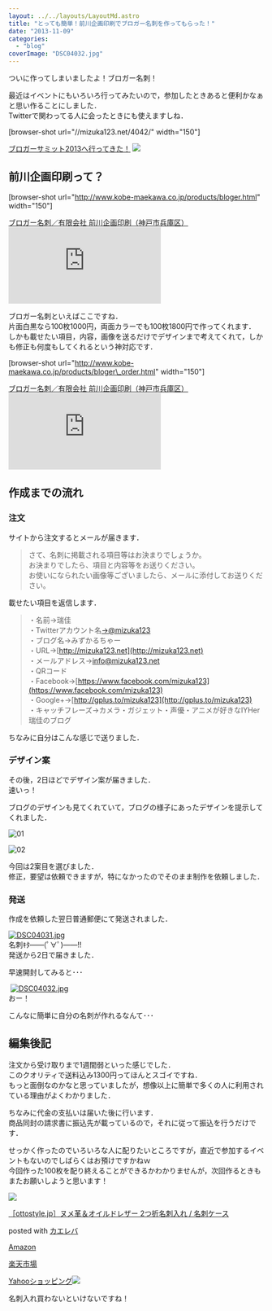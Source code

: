 ```yaml
---
layout: ../../layouts/LayoutMd.astro
title: "とっても簡単！前川企画印刷でブロガー名刺を作ってもらった！"
date: "2013-11-09"
categories: 
  - "blog"
coverImage: "DSC04032.jpg"
---
```


ついに作ってしまいましたよ！ブロガー名刺！

最近はイベントにもいろいろ行ってみたいので，参加したときあると便利かなぁと思い作ることにしました．  
Twitterで関わってる人に会ったときにも使えますしね．

\[browser-shot url="//mizuka123.net/4042/" width="150"\]

[ブロガーサミット2013へ行ってきた！](//mizuka123.net/4042/) [![](http://b.hatena.ne.jp/entry/image///mizuka123.net/4042/)](http://b.hatena.ne.jp/entry///mizuka123.net/4042/)

## 前川企画印刷って？

\[browser-shot url="http://www.kobe-maekawa.co.jp/products/bloger.html" width="150"\]

[ブロガー名刺／有限会社 前川企画印刷（神戸市兵庫区）](http://www.kobe-maekawa.co.jp/products/bloger.html) [![](http://b.hatena.ne.jp/entry/image/http://www.kobe-maekawa.co.jp/products/bloger.html)](http://b.hatena.ne.jp/entry/http://www.kobe-maekawa.co.jp/products/bloger.html)

ブロガー名刺といえばここですね．  
片面白黒なら100枚1000円，両面カラーでも100枚1800円で作ってくれます．  
しかも載せたい項目，内容，画像を送るだけでデザインまで考えてくれて，しかも修正も何度もしてくれるという神対応です．

\[browser-shot url="http://www.kobe-maekawa.co.jp/products/bloger\_order.html" width="150"\]

[ブロガー名刺／有限会社 前川企画印刷（神戸市兵庫区）](http://www.kobe-maekawa.co.jp/products/bloger_order.html) [![](http://b.hatena.ne.jp/entry/image/http://www.kobe-maekawa.co.jp/products/bloger_order.html)](http://b.hatena.ne.jp/entry/http://www.kobe-maekawa.co.jp/products/bloger_order.html)

## 作成までの流れ

### 注文

サイトから注文するとメールが届きます．

> さて、名刺に掲載される項目等はお決まりでしょうか。  
> お決まりでしたら、項目と内容等をお送りください。  
> お使いになられたい画像等ございましたら、メールに添付してお送りください。

載せたい項目を返信します．

> ・名前→瑞佳  
> ・Twitterアカウント名[→@mizuka123](mailto:→@mizuka123)  
> ・ブログ名→みずかるちゃー  
> ・URL→[http://mizuka123.net](http://mizuka123.net)  
> ・メールアドレス→[info@mizuka123.net](mailto:→info@mizuka123.net)  
> ・QRコード  
> ・Facebook→[https://www.facebook.com/mizuka123](https://www.facebook.com/mizuka123)  
> ・Google+→[http://gplus.to/mizuka123](http://gplus.to/mizuka123)  
> ・キャッチフレーズ→カメラ・ガジェット・声優・アニメが好きなIYHer瑞佳のブログ

ちなみに自分はこんな感じで送りました．

### デザイン案

その後，2日ほどでデザイン案が届きました．  
速いっ！

ブログのデザインも見てくれていて，ブログの様子にあったデザインを提示してくれました．

![01](images/01.jpg "01")

![02](images/02.jpg "02")

今回は2案目を選びました．  
修正，要望は依頼できますが，特になかったのでそのまま制作を依頼しました．

### 発送

作成を依頼した翌日普通郵便にて発送されました．

[![DSC04031.jpg](images/10752043833_af47c8e9f1_b.jpg)](http://www.flickr.com/photos/67522130@N08/10752043833/ "DSC04031.jpg")   
名刺ｷﾀ――(ﾟ∀ﾟ)――!!  
発送から2日で届きました．

早速開封してみると･･･

 [![DSC04032.jpg](images/10752046343_8a0c96abed_b.jpg)](http://www.flickr.com/photos/67522130@N08/10752046343/ "DSC04032.jpg")  
おー！

こんなに簡単に自分の名刺が作れるなんて･･･

## 編集後記

注文から受け取りまで1週間弱といった感じでした．  
このクオリティで送料込み1300円ってほんとスゴイですね．  
もっと面倒なのかなと思っていましたが，想像以上に簡単で多くの人に利用されている理由がよくわかりました．

ちなみに代金の支払いは届いた後に行います．  
商品同封の請求書に振込先が載っているので，それに従って振込を行うだけです．

せっかく作ったのでいろいろな人に配りたいところですが，直近で参加するイベントもないのでしばらくはお預けですかねｗ  
今回作った100枚を配り終えることができるかわかりませんが，次回作るときもまたお願いしようと思います！

[![](images/41ij7MQck5L._SL160_.jpg)](https://www.amazon.co.jp/exec/obidos/ASIN/B007TT71WU/mizuka123-22/ref=nosim/)

[［ottostyle.jp］ヌメ革＆オイルドレザー 2つ折名刺入れ / 名刺ケース](https://www.amazon.co.jp/exec/obidos/ASIN/B007TT71WU/mizuka123-22/ref=nosim/)

posted with [カエレバ](http://kaereba.com)

[Amazon](http://www.amazon.co.jp/gp/search?keywords=ottostyle.jp&__mk_ja_JP=%83J%83%5E%83J%83i&tag=mizuka123-22 "アマゾン")

[楽天市場](http://hb.afl.rakuten.co.jp/hgc/032b53ee.4b34c5ee.0f4a541e.f440145e/?pc=http%3A%2F%2Fsearch.rakuten.co.jp%2Fsearch%2Fmall%2Fottostyle.jp%2F-%2Ff.1-p.1-s.1-sf.0-st.A-v.2%3Fx%3D0%26scid%3Daf_ich_link_urltxt%26m%3Dhttp%3A%2F%2Fm.rakuten.co.jp%2F "楽天市場")

[Yahooショッピング![](//ad.jp.ap.valuecommerce.com/servlet/gifbanner?sid=3066752&pid=881990642)](//ck.jp.ap.valuecommerce.com/servlet/referral?sid=3066752&pid=881990642&vc_url=http%3A%2F%2Fshopping.search.yahoo.co.jp%2Fsearch%3FuIv%3Don%26ei%3DUTF-8%26tab_ex%3Dcommerce%26slider%3D0%26va%3Dottostyle.jp "Yahooショッピング")

名刺入れ買わないといけないですね！
